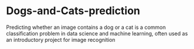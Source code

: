 # Dogs-and-Cats-prediction
Predicting whether an image contains a dog or a cat is a common classification problem in data science and machine learning, often used as an introductory project for image recognition
